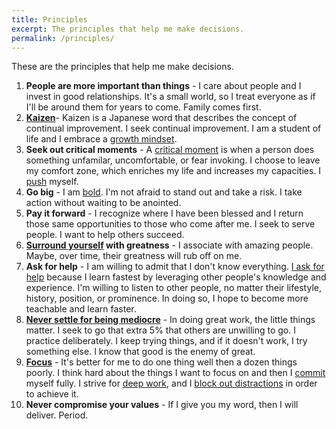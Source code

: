 ```yaml
---
title: Principles
excerpt: The principles that help me make decisions.
permalink: /principles/
---
```


These are the principles that help me make decisions.

1. **People are more important than things** - I care about people and I invest in good relationships. It's a small world, so I treat everyone as if I'll be around them for years to come. Family comes first.
2. **[Kaizen](http://en.wikipedia.org/wiki/Kiazen)**- Kaizen is a Japanese word that describes the concept of continual improvement. I seek continual improvement. I am a student of life and I embrace a [growth mindset](http://bryanbraun.com/2011/07/18/the-growth-mindset "The Growth Mindset").
3. **Seek out critical moments** - A [critical moment](http://bryanbraun.com/2011/02/27/fear-and-the-critical-moment "Fear and the Critical Moment") is when a person does something unfamilar, uncomfortable, or fear invoking. I choose to leave my comfort zone, which enriches my life and increases my capacities. I [push](http://sivers.org/comfort "Push, push, push.") myself.
4. **Go big** - I am [bold](http://bryanbraun.com/2012/02/26/be-bold "Be Bold"). I'm not afraid to stand out and take a risk. I take action without waiting to be anointed.
5. **Pay it forward** - I recognize where I have been blessed and I return those same opportunities to those who come after me. I seek to serve people. I want to help others succeed.
6. **[Surround yourself](http://bryanbraun.com/2011/04/18/location-location-location "Putting yourself in the right spot") with greatness** - I associate with amazing people. Maybe, over time, their greatness will rub off on me.
7. **Ask for help** - I am willing to admit that I don't know everything. [I ask for help](http://bryanbraun.com/2011/08/28/just-ask "Just Ask") because I learn fastest by leveraging other people's knowledge and experience. I'm willing to listen to other people, no matter their lifestyle, history, position, or prominence. In doing so, I hope to become more teachable and learn faster.
8. **[Never settle for being mediocre](http://bryanbraun.com/2012/03/19/never-settle-being-mediocre)** - In doing great work, the little things matter. I seek to go that extra 5% that others are unwilling to go. I practice deliberately. I keep trying things, and if it doesn't work, I try something else. I know that good is the enemy of great.
9. **[Focus](/2013/04/27/focus/)** - It's better for me to do one thing well then a dozen things poorly. I think hard about the things I want to focus on and then I [commit](http://www.bryanbraun.com/2012/05/13/commitments) myself fully. I strive for [deep work](/books/#deep-work), and I [block out distractions](http://www.bryanbraun.com/2016/01/04/the-news-wasteland) in order to achieve it.
10. **Never compromise your values** - If I give you my word, then I will deliver. Period.

<!--
  old ones:
    - Have an amazing attitude
  new ones?:
    - Invest in the long term?
    - Learn by Doing?
    - Create, don't consume.
-->
